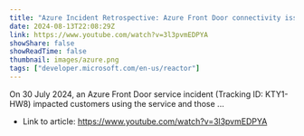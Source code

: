 ```yaml
---
title: "Azure Incident Retrospective: Azure Front Door connectivity issues, Jul 2024 (Tracking ID: KTY1-HW8)"
date: 2024-08-13T22:08:29Z
link: https://www.youtube.com/watch?v=3l3pvmEDPYA
showShare: false
showReadTime: false
thumbnail: images/azure.png
tags: ["developer.microsoft.com/en-us/reactor"]
---
```

On 30 July 2024, an Azure Front Door service incident (Tracking ID: KTY1-HW8) impacted customers using the service and those ...

- Link to article: https://www.youtube.com/watch?v=3l3pvmEDPYA